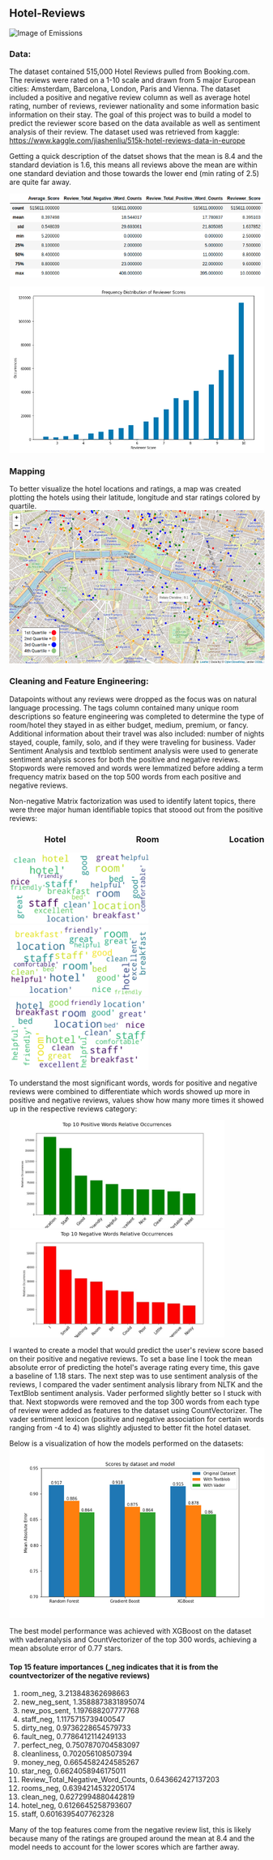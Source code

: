 ## Hotel-Reviews
![Image of Emissions](https://cache.marriott.com/marriottassets/destinations/hero/europe-destination.jpg?interpolation=progressive-bilinear)
### **Data:**
The dataset contained 515,000 Hotel Reviews pulled from Booking.com.  The reviews were rated on a 1-10 scale and drawn from 5 major European cities: Amsterdam, Barcelona, London, Paris and Vienna. The dataset included a positive and negative review column as well as average hotel rating, number of reviews, reviewer nationality and some information basic information on their stay.  The goal of this project was to build a model to predict the reviewer score based on the data available as well as sentiment analysis of their review.
The dataset used was retrieved from kaggle: https://www.kaggle.com/jiashenliu/515k-hotel-reviews-data-in-europe


Getting a quick description of the datset shows that the mean is 8.4 and the standard deviation is 1.6, this means all reviews above the mean are within one standard deviation and those towards the lower end (min rating of 2.5) are quite far away.

![Image of dataset description](https://github.com/slindhult/Hotel-Reviews/blob/master/images/Screenshot%20from%202020-05-15%2008-24-53.png?raw=true)


![Image of Emissions](https://github.com/slindhult/Hotel-Reviews/blob/master/images/%20hist.png?raw=true)



### Mapping
To better visualize the hotel locations and ratings,  a map was created plotting the hotels using their latitude, longitude and star ratings colored by quartile.
![Image of Emissions](https://github.com/slindhult/Hotel-Reviews/blob/master/images/Screenshot%20from%202020-05-16%2022-34-44.png?raw=true)


### **Cleaning and Feature Engineering:**
Datapoints without any reviews were dropped as the focus was on natural language processing.  The tags column contained many unique room descriptions so feature engineering was completed to determine the type of room/hotel they stayed in as either budget, medium, premium, or fancy.  Additional information about their travel was also included: number of nights stayed, couple, family, solo, and if they were traveling for business.  Vader Sentiment Analysis and textblob sentiment analysis were used to generate sentiment analysis scores for both the positive and negative reviews.  Stopwords were removed and words were lemmatized before adding a term frequency matrix based on the top 500 words from each positive and negative reviews.



Non-negative Matrix factorization was used to identify latent topics, there were three major human identifiable topics that stoood out from the positive reviews:

### &emsp;&emsp;&emsp;&emsp;      Hotel &emsp;&emsp;&emsp;&emsp;&emsp;&emsp;&emsp;&emsp;                          Room     &emsp;&emsp;&emsp;&emsp;&emsp;&emsp;&emsp;&emsp; Location  

<p float="left">
  <img src="https://github.com/slindhult/Hotel-Reviews/blob/master/images/Topic1.png?raw=true" width="275" />
  <img src="https://github.com/slindhult/Hotel-Reviews/blob/master/images/topic2.png?raw=true" width="275" /> 
  <img src="https://github.com/slindhult/Hotel-Reviews/blob/master/images/topic3.png?raw=true" width="275" />
</p>

To understand the most significant words, words for positive and negative reviews were combined to differentiate which words showed up more in positive and negative reviews, values show how many more times it showed up in the respective reviews category:


<p float="middle">
  <img src="https://github.com/slindhult/Hotel-Reviews/blob/master/images/poswords.jpg?raw=true" width='425' />
  <img src="https://github.com/slindhult/Hotel-Reviews/blob/master/images/negwords.jpg?raw=true" width="425" /> 
</p>

I wanted to create a model that would predict the user's review score based on their positive and negative reviews.  To set a base line I took the mean absolute error of predicting the hotel's average rating every time, this gave a baseline of 1.18 stars.
The next step was to use sentiment analysis of the reviews, I compared the vader sentiment analysis library from NLTK and the TextBlob sentiment analysis.  Vader performed slightly better so I stuck with that.  Next stopwords were removed and the top 300 words from each type of review were added as features to the dataset using CountVectorizer.  The vader sentiment lexicon (positive and negative association for certain words ranging from -4 to 4) was slightly adjusted to better fit the hotel dataset.


Below is a visualization of how the models performed on the datasets:
![Image of Model Performance](https://github.com/slindhult/Hotel-Reviews/blob/master/images/model-comparison.png?raw=true)


The best model performance was achieved with XGBoost on the dataset with vaderanalysis and CountVectorizer of the top 300 words, achieving a mean absolute error of 0.77 stars.

#### Top 15 feature importances (_neg indicates that it is from the countvectorizer of the negative reviews)
1) room_neg, 3.213848362698663
2) new_neg_sent, 1.3588873831895074
3) new_pos_sent, 1.197688207777768
4) staff_neg, 1.1175715739400547
5) dirty_neg, 0.9736228654579733
6) fault_neg, 0.7786412114249133
7) perfect_neg, 0.7507870704583097
8) cleanliness, 0.702056108507394
9) money_neg, 0.6654582424585267
10) star_neg, 0.6624058946175011
11) Review_Total_Negative_Word_Counts, 0.643662427137203
12) rooms_neg, 0.6394214532205174
13) clean_neg, 0.6272994880442819
14) hotel_neg, 0.6126645258793607
15) staff, 0.6016395407762328

Many of the top features come from the negative review list, this is likely because many of the ratings are grouped around the mean at 8.4 and the model needs to account for the lower scores which are farther away.

